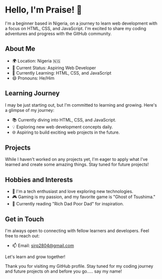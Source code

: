 # Hello, I'm Praise! 👋

I'm a beginner based in Nigeria, on a journey to learn web development with a focus on HTML, CSS, and JavaScript. I'm excited to share my coding adventures and progress with the GitHub community.

## About Me

- 🌍 Location: Nigeria 🇳🇬
- 💼 Current Status: Aspiring Web Developer
- 🌱 Currently Learning: HTML, CSS, and JavaScript
- 😄 Pronouns: He/Him

## Learning Journey

I may be just starting out, but I'm committed to learning and growing. Here's a glimpse of my journey:

- 📚 Currently diving into HTML, CSS, and JavaScript.
- 💡 Exploring new web development concepts daily.
- 🌐 Aspiring to build exciting web projects in the future.

## Projects

While I haven't worked on any projects yet, I'm eager to apply what I've learned and create some amazing things. Stay tuned for future projects!

## Hobbies and Interests

- 🔭 I'm a tech enthusiast and love exploring new technologies.
- 🎮 Gaming is my passion, and my favorite game is "Ghost of Tsushima."
- 📖 Currently reading "Rich Dad Poor Dad" for inspiration.

## Get in Touch

I'm always open to connecting with fellow learners and developers. Feel free to reach out:

- 📫 Email: [sirp2804@gmail.com](mailto:sirp2804@gmail.com)

Let's learn and grow together!

Thank you for visiting my GitHub profile. Stay tuned for my coding journey and future projects oh and before you go..... say my name!
